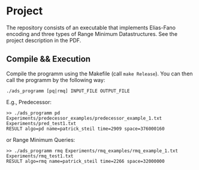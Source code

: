# Project
The repository consists of an executable that implements Elias-Fano encoding and three types of Range Minimum Datastructures. See the project description in the PDF.
## Compile && Execution
Compile the programm using the Makefile (call `make Release`). You can then call the programm by the following way:
```
./ads_programm [pq|rmq] INPUT_FILE OUTPUT_FILE
```
E.g., Predecessor:
```
>> ./ads_programm pd Experiments/predecessor_examples/predecessor_example_1.txt Experiments/pred_test1.txt
RESULT algo=pd name=patrick_steil time=2909 space=376000160
```
or Range Minimum Queries:
```
>> ./ads_programm rmq Experiments/rmq_examples/rmq_example_1.txt Experiments/rmq_test1.txt
RESULT algo=rmq name=patrick_steil time=2266 space=32000000
```
